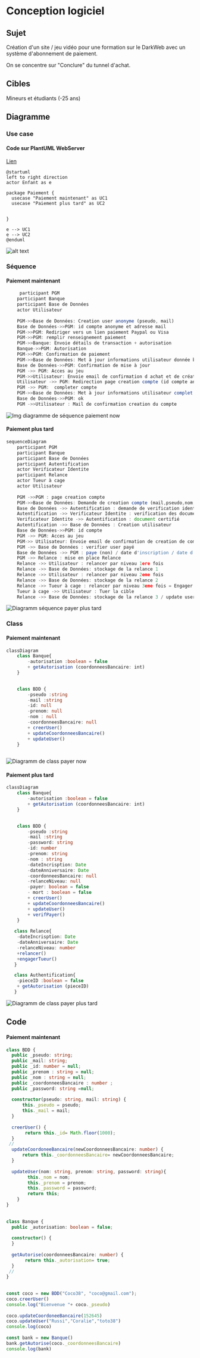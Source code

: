 # Conception logiciel
## Sujet
Création d'un site / jeu vidéo pour une formation sur le DarkWeb avec un système d'abonnement de paiement.

On se concentre sur "Conclure" du tunnel d'achat.
## Cibles
Mineurs et étudiants (-25 ans)
## Diagramme
### Use case
#### Code sur PlantUML WebServer
[Lien](https://www.plantuml.com/plantuml/uml/JP3D2eCm48JlUOh5kmUrvoBOdwi8VO0bRcBG9YNPj9JITwzQ2TvczviPbgq3e-TudyH4Ye4TUAC7XjvuacoS5IZPURX62WmOG8i7oX4rGUkTeX1c3qxm4G1_PpEGMemoRRABSpqqth2HsOAK5DzKqyt563rQNajY88c183iZmn9S4xUcsBCMtw3cvXqlz_paZHqtKEr1Hqz3huqSvYkKX3m_heFUL95KcLGbQhBzygOV)

```
@startuml
left to right direction
actor Enfant as e
 
package Paiement {
  usecase "Paiement maintenant" as UC1
  usecase "Paiement plus tard" as UC2
 
 
}
 
e --> UC1
e --> UC2
@enduml
```
![alt text](image-6.png)
### Séquence
#### Paiement maintenant

```ts
     participant PGM
    participant Banque
    participant Base de Données
    actor Utilisateur
 
    PGM->>Base de Données: Creation user anonyme (pseudo, mail)
    Base de Données->>PGM: id compte anonyme et adresse mail
    PGM->>PGM: Rediriger vers un lien paiement Paypal ou Visa
    PGM->>PGM: remplir renseignement paiement
    PGM->>Banque: Envoie détails de transaction + autorisation
    Banque->>PGM: Autorisation
    PGM->>PGM: Confirmation de paiement
    PGM->>Base de Données: Met à jour informations utilisateur donnée bancaire
    Base de Données->>PGM: Confirmation de mise à jour
    PGM ->> PGM: Acces au jeu
    PGM->>Utilisateur: Envoie email de confirmation d achat et de création de compte
    Utilisateur ->> PGM: Redirection page creation compte (id compte anonyme)
    PGM ->> PGM:  completer compte
    PGM->>Base de Données: Met à jour informations utilisateur complet (email?, mtp,id compte anonyme)
    Base de Données->>PGM: ok
    PGM ->>Utilisateur : Mail de confirmation creation du compte
```

![Img diagramme de séquence paiement now](image-3.png)
#### Paiement plus tard
``` ts
sequenceDiagram
    participant PGM
    participant Banque
    participant Base de Données
    participant Autentification
    actor Verificateur Identite
    participant Relance
    actor Tueur à cage
    actor Utilisateur
 
    PGM ->>PGM : page creation compte
    PGM->>Base de Données: Demande de creation compte (mail,pseudo,nom,prenom,mot de passe, carte identité)
    Base de Données ->> Autentification : demande de verification identité
    Autentification ->> Verificateur Identite : verification des documents reçus
    Verificateur Identite ->> Autentification : document certifié
    Autentification ->> Base de Données : Creation utilisateur
    Base de Données->>PGM: id compte
    PGM ->> PGM: Acces au jeu
    PGM->> Utilisateur: Envoie email de confirmation de creation de compte
    PGM ->> Base de Données : verifier user payé
    Base de Données ->> PGM : paye (non) / date d'inscription / date d'anniversaire
    PGM ->> Relance : mise en place Relance
    Relance ->> Utilisateur : relancer par niveau 1ere fois
    Relance ->> Base de Données: stockage de la relance 1
    Relance ->> Utilisateur : relancer par niveau 2eme fois
    Relance ->> Base de Données: stockage de la relance 2
    Relance ->> Tueur à cage : relancer par niveau 3eme fois = Engager notre tueur
    Tueur à cage ->> Utilisateur : Tuer la cible
    Relance ->> Base de Données: stockage de la relance 3 / update user
```
![Diagramm séquence payer plus tard](image-7.png)

### Class

#### Paiement maintenant

```ts
classDiagram
    class Banque{
        -autorisation :boolean = false
        + getAutorisation (coordonneesBancaire: int)
    }
    

    class BDD {
        -pseudo :string
        -mail :string
        -id: null
        -prenom: null
        -nom : null
        -coordonneesBancaire: null
        + creerUser()
        + updateCoordonneesBancaire()
        + updateUser()
    }
   
```
![Diagramm de class payer now](image-4.png)

#### Paiement plus tard

```ts
classDiagram
    class Banque{
        -autorisation :boolean = false
        + getAutorisation (coordonneesBancaire: int)
    }
    

    class BDD {
        -pseudo :string
        -mail :string
        -password: string
        -id: number
        -prenom: string
        -nom : string
        -dateIncrisption: Date
        -dateAnniversaire: Date
        -coordonneesBancaire: null
        -relanceNiveau: null
        -payer: boolean = false
        - mort : boolean = false
        + creerUser()
        + updateCoordonneesBancaire()
        + updateUser()
        + verifPayer()
    }
   
   class Relance{
    -dateIncrisption: Date
    -dateAnniversaire: Date
    -relanceNiveau: number
    +relancer()
    +engagerTueur()
   }

   class Authentification{
    -pieceID :boolean = false
    + getAutorisation (pieceID)
   }

```
![Diagramm de class payer plus tard](image-8.png)

## Code
#### Paiement maintenant

```ts
class BDD {
  public _pseudo: string;
  public _mail: string;
  public _id: number = null;
  public _prenom : string = null;
  public _nom : string = null;
  public _coordonneesBancaire : number ;
  public _password: string =null;
 
  constructor(pseudo: string, mail: string) {
      this._pseudo = pseudo;
      this._mail = mail;
  }
 
  creerUser() {
       return this._id= Math.floor(1000);
  }
 //
  updateCoordoneeBancaire(newCoordonneesBancaire: number) {
      return this._coordonneesBancaire= newCoordonneesBancaire;
  }
 
  updateUser(nom: string, prenom: string, password: string){
        this._nom = nom;
        this._prenom = prenom;
        this._password = password;
        return this;
    }
}
 
 
class Banque {
  public _autorisation: boolean = false;
 
  constructor() {
  }
 
  getAutorise(coordonneesBancaire: number) {
       return this._autorisation= true;
  }
 //
}
 
 
const coco = new BDD("Coco38", "coco@gmail.com");
coco.creerUser()
console.log("Bienvenue "+ coco._pseudo)
 
coco.updateCoordoneeBancaire(152645)
coco.updateUser("Russi","Coralie","toto38")
console.log(coco)
 
const bank = new Banque()
bank.getAutorise(coco._coordonneesBancaire)
console.log(bank)

```